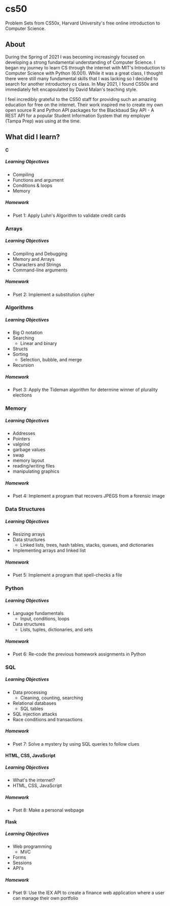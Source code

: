 # cs50

Problem Sets from CS50x, Harvard University's free online introduction to Computer Science. 

## About 

During the Spring of 2021 I was becoming increasingly focused on developing a strong fundamental understanding of Computer Science. I began my journey to learn CS through the internet with MIT's Introduction to Computer Science with Python (6.001). While it was a great class, I thought there were still many fundamental skills that I was lacking so I decided to search for another introductory cs class. In May 2021, I found CS50x and immediately felt encapsulated by David Malan's teaching style. 

I feel incredibly grateful to the CS50 staff for providing such an amazing education for free on the internet. Their work inspired me to create my own open source R and Python API packages for the Blackbaud Sky API - A REST API for a popular Student Information System that my employer (Tampa Prep) was using at the time.

## What did I learn?

#### C

##### Learning Objectives
- Compiling 
- Functions and argument
- Conditions & loops
- Memory 

##### Homework
- Pset 1: Apply Luhn's Algorithm to validate credit cards

### Arrays

##### Learning Objectives
- Compiling and Debugging 
- Memory and Arrays
- Characters and Strings
- Command-line arguments

##### Homework
- Pset 2: Implement a substitution cipher

### Algorithms

##### Learning Objectives
- Big O notation
- Searching
  - Linear and binary
- Structs 
- Sorting
  - Selection, bubble, and merge
- Recursion

##### Homework
- Pset 3: Apply the Tideman algorithm for determine winner of plurality elections

### Memory

##### Learning Objectives
- Addresses
- Pointers
- valgrind
- garbage values
- swap
- memory layout
- reading/writing files
- manipulating graphics

##### Homework
- Pset 4: Implement a program that recovers JPEGS from a forensic image

### Data Structures

##### Learning Objectives
- Resizing arrays
- Data structures
  - Linked lists, trees, hash tables, stacks, queues, and dictionaries
- Implementing arrays and linked list

##### Homework
- Pset 5: Implement a program that spell-checks a file

### Python

##### Learning Objectives
- Language fundamentals
  - Input, conditions, loops
- Data structures
  - Lists, tuples, dictionaries, and sets

##### Homework
- Pset 6: Re-code the previous homework assignments in Python

### SQL

##### Learning Objectives
- Data processing 
  - Cleaning, counting, searching
- Relational databases
  - SQL tables
- SQL injection attacks
- Race conditions and transactions

##### Homework
- Pset 7: Solve a mystery by using SQL queries to follow clues

#### HTML, CSS, JavaScript

##### Learning Objectives
- What's the internet?
- HTML, CSS, JavaScript

##### Homework
- Pset 8: Make a personal webpage

#### Flask

##### Learning Objectives
- Web programming
  - MVC
- Forms
- Sessions
- API's

##### Homework
- Pset 9: Use the IEX API to create a finance web application where a user can manage their own portfolio
